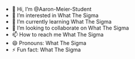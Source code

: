- 👋 Hi, I’m @Aaron-Meier-Student
- 👀 I’m interested in What The Sigma
- 🌱 I’m currently learning What The Sigma
- 💞️ I’m looking to collaborate on What The Sigma
- 📫 How to reach me What The Sigma
- 😄 Pronouns: What The Sigma
- ⚡ Fun fact: What The Sigma

<!---
Aaron-Meier-Student/Aaron-Meier-Student is a ✨ special ✨ repository because its `README.md` (this file) appears on your GitHub profile.
You can click the Preview link to take a look at your changes.
--->
